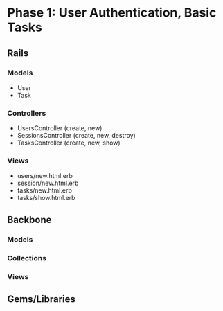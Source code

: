# Phase 1: User Authentication, Basic Tasks

## Rails
### Models
* User
* Task

### Controllers
* UsersController (create, new)
* SessionsController (create, new, destroy)
* TasksController (create, new, show)

### Views
* users/new.html.erb
* session/new.html.erb
* tasks/new.html.erb
* tasks/show.html.erb

## Backbone
### Models

### Collections

### Views

## Gems/Libraries
